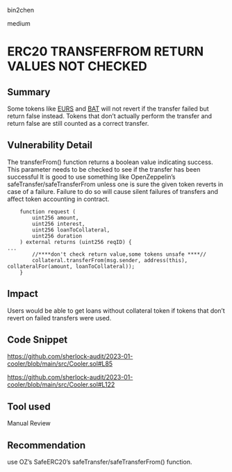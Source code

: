 bin2chen

medium

# ERC20 TRANSFERFROM RETURN VALUES NOT CHECKED

## Summary

Some tokens like [EURS](https://etherscan.io/address/0xdb25f211ab05b1c97d595516f45794528a807ad8#code) and [BAT](https://etherscan.io/address/0x0d8775f648430679a709e98d2b0cb6250d2887ef#code) will not revert if the transfer failed but return false instead. Tokens that don’t actually perform the transfer and return false are still counted as a correct transfer.

## Vulnerability Detail

The transferFrom() function returns a boolean value indicating success. This parameter needs to be checked to see if the transfer has been successful
It is good to use something like OpenZeppelin’s safeTransfer/safeTransferFrom unless one is sure the given token reverts in case of a failure. Failure to do so will cause silent failures of transfers and affect token accounting in contract.

```solidity
    function request (
        uint256 amount,
        uint256 interest,
        uint256 loanToCollateral,
        uint256 duration
    ) external returns (uint256 reqID) {
...
        //****don't check return value,some tokens unsafe ****//
        collateral.transferFrom(msg.sender, address(this), collateralFor(amount, loanToCollateral));
    }
```

## Impact

Users would be able to get loans without collateral token if tokens that don’t revert on failed transfers were used.

## Code Snippet

https://github.com/sherlock-audit/2023-01-cooler/blob/main/src/Cooler.sol#L85

https://github.com/sherlock-audit/2023-01-cooler/blob/main/src/Cooler.sol#L122
## Tool used

Manual Review

## Recommendation

use OZ’s SafeERC20’s safeTransfer/safeTransferFrom() function.